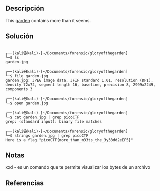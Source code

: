 ## Descripción
This [garden](https://jupiter.challenges.picoctf.org/static/4153422e18d40363e7ffc7e15a108683/garden.jpg) contains more than it seems.

## Solución
```
                                                                                                                   
┌──(kali㉿kali)-[~/Documents/forensic/gloryofthegarden]
└─$ ls    
garden.jpg
                                                                                                                   
┌──(kali㉿kali)-[~/Documents/forensic/gloryofthegarden]
└─$ file garden.jpg 
garden.jpg: JPEG image data, JFIF standard 1.01, resolution (DPI), density 72x72, segment length 16, baseline, precision 8, 2999x2249, components 3
                                                                                                                   
┌──(kali㉿kali)-[~/Documents/forensic/gloryofthegarden]
└─$ open garden.jpg 
                                                                                                                   
┌──(kali㉿kali)-[~/Documents/forensic/gloryofthegarden]
└─$ cat garden.jpg | grep picoCTF
grep: (standard input): binary file matches
                                                                                                                   
┌──(kali㉿kali)-[~/Documents/forensic/gloryofthegarden]
└─$ strings garden.jpg | grep picoCTF
Here is a flag "picoCTF{more_than_m33ts_the_3y33dd2eEF5}"

```

## Notas
xxd - es un comando que te permite visualizar los bytes de un archivo

## Referencias
